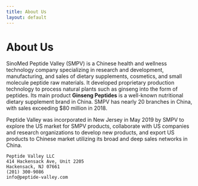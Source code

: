 ```yaml
---
title: About Us
layout: default
---
```

# About Us

SinoMed Peptide Valley (SMPV) is a Chinese health and wellness technology company specializing in research and development, manufacturing, and sales of dietary supplements, cosmetics, and small molecule peptide raw materials. It developed proprietary production technology to process natural plants such as ginseng into the form of peptides. Its main product **Ginseng Peptides** is a well-known nutritional dietary supplement brand in China. SMPV has nearly 20 branches in China, with sales exceeding $80 million in 2018.

Peptide Valley was incorporated in New Jersey in May 2019 by SMPV to explore the US market for SMPV products, collaborate with US companies and research organizations to develop new products,  and export US products to Chinese market utilizing its broad and deep sales networks in China.

```
Peptide Valley LLC
414 Hackensack Ave, Unit 2205
Hackensack, NJ 07661
(201) 300-9086
info@peptide-valley.com
```
